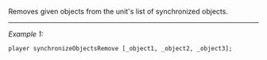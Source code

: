 Removes given objects from the unit's list of synchronized objects.


---
*Example 1:*
```sqf
player synchronizeObjectsRemove [_object1, _object2, _object3];
```